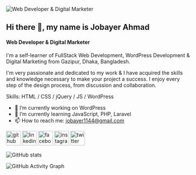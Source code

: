 ![Web Developer & Digital Marketer](https://scontent.fdac135-1.fna.fbcdn.net/v/t39.30808-6/265041231_109956488193987_8714301847810349905_n.jpg?stp=dst-jpg_s960x960&_nc_cat=109&ccb=1-7&_nc_sid=e3f864&_nc_ohc=tVb4Ea-TnLMAX8PhT-O&_nc_ht=scontent.fdac135-1.fna&oh=00_AT8vLZ6Oy3ty2VHfmMKjV9bdjLtOl5KFNx4feU9hV4Fj9A&oe=634C225C)
## Hi there 👋, my name is Jobayer Ahmad
#### Web Developer & Digital Marketer
I'm a self-learner of FullStack Web Development, WordPress Development & Digital Marketing from Gazipur, Dhaka, Bangladesh.

I'm very passionate and dedicated to my work & I have acquired the skills and knowledge necessary to make your project a success. I enjoy every step of the design process, from discussion and collaboration.

Skills: HTML / CSS / jQuery / JS / WordPress

- 🔭 I’m currently working on WordPress 
- 🌱 I’m currently learning JavaScript, PHP, Laravel 
- 📫 How to reach me: jobayer1144@gmail.com 


[<img src='https://cdn.jsdelivr.net/npm/simple-icons@3.0.1/icons/github.svg' alt='github' height='40'>](https://github.com/Jobayer10)  [<img src='https://cdn.jsdelivr.net/npm/simple-icons@3.0.1/icons/linkedin.svg' alt='linkedin' height='40'>](https://www.linkedin.com/in/jobayerahmad/)  [<img src='https://cdn.jsdelivr.net/npm/simple-icons@3.0.1/icons/facebook.svg' alt='facebook' height='40'>](https://www.facebook.com/Jb411)  [<img src='https://cdn.jsdelivr.net/npm/simple-icons@3.0.1/icons/instagram.svg' alt='instagram' height='40'>](https://www.instagram.com/jobayer10a/)  [<img src='https://cdn.jsdelivr.net/npm/simple-icons@3.0.1/icons/twitter.svg' alt='twitter' height='40'>](https://twitter.com/jobayer10a)  

![GitHub stats](https://github-readme-stats.vercel.app/api?username=Jobayer10&show_icons=true)  

![GitHub Activity Graph](https://activity-graph.herokuapp.com/graph?username=Jobayer10)  

